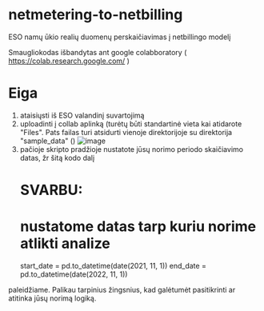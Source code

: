 # netmetering-to-netbilling
ESO namų ūkio realių duomenų perskaičiavimas į netbillingo modelį

Smaugliokodas išbandytas ant google colabboratory ( https://colab.research.google.com/ ) 

# Eiga
1. ataisiųsti iš ESO valandinį suvartojimą
2. uploadinti į collab aplinką (turėtų būti standartinė vieta kai atidarote "Files". Pats failas turi atsidurti vienoje direktorijoje su direktorija "sample_data" ()
![image](https://user-images.githubusercontent.com/25814/201207979-bfc1314a-d0d7-42ff-9587-e114a0045a99.png)
3. pačioje skripto pradžioje nustatote jūsų norimo periodo skaičiavimo datas, žr šitą kodo dalį
    # SVARBU:
    # nustatome datas tarp kuriu norime atlikti analize
    start_date = pd.to_datetime(date(2021, 11, 1))
    end_date = pd.to_datetime(date(2022, 11, 1))
    
paleidžiame. Palikau tarpinius žingsnius, kad galėtumėt pasitikrinti ar atitinka jūsų norimą logiką.
